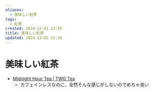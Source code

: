 ```yaml
---
aliases:
  - 美味しい紅茶
tags:
  - 紅茶
created: 2024-12-01 22:19
title: 美味しい紅茶
updated: 2024-12-01 22:19
---
```


# 美味しい紅茶

- [Midnight Hour Tea | TWG Tea](https://twgtea.com/en/loose-tea/midnight-hour-tea-t6800?srsltid=AfmBOor4Ogjprf7mVrhiNwe5wZ3uxewCJHFoBtVcp6W0-Q_AiNx4QZY-)
    - カフェインレスなのに、全然そんな感じがしないのでめちゃ良い
